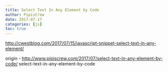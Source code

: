 ```yaml
---
title: Select Text In Any Element by Code
author: PipisCrew
date: 2017-07-17
categories: [js]
toc: true
---
```


http://cwestblog.com/2017/07/15/javascript-snippet-select-text-in-any-element/

origin - http://www.pipiscrew.com/2017/07/select-text-in-any-element-by-code/ select-text-in-any-element-by-code